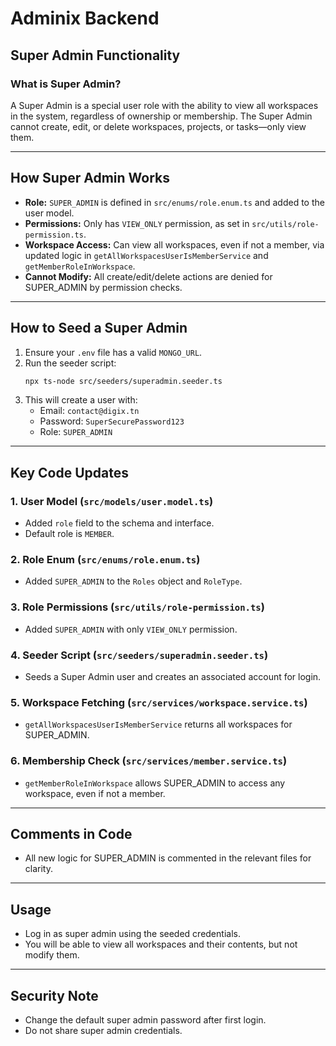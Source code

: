 # Adminix Backend

## Super Admin Functionality

### What is Super Admin?
A Super Admin is a special user role with the ability to view all workspaces in the system, regardless of ownership or membership. The Super Admin cannot create, edit, or delete workspaces, projects, or tasks—only view them.

---

## How Super Admin Works
- **Role:** `SUPER_ADMIN` is defined in `src/enums/role.enum.ts` and added to the user model.
- **Permissions:** Only has `VIEW_ONLY` permission, as set in `src/utils/role-permission.ts`.
- **Workspace Access:** Can view all workspaces, even if not a member, via updated logic in `getAllWorkspacesUserIsMemberService` and `getMemberRoleInWorkspace`.
- **Cannot Modify:** All create/edit/delete actions are denied for SUPER_ADMIN by permission checks.

---

## How to Seed a Super Admin
1. Ensure your `.env` file has a valid `MONGO_URL`.
2. Run the seeder script:
   ```sh
   npx ts-node src/seeders/superadmin.seeder.ts
   ```
3. This will create a user with:
   - Email: `contact@digix.tn`
   - Password: `SuperSecurePassword123`
   - Role: `SUPER_ADMIN`

---

## Key Code Updates

### 1. User Model (`src/models/user.model.ts`)
- Added `role` field to the schema and interface.
- Default role is `MEMBER`.

### 2. Role Enum (`src/enums/role.enum.ts`)
- Added `SUPER_ADMIN` to the `Roles` object and `RoleType`.

### 3. Role Permissions (`src/utils/role-permission.ts`)
- Added `SUPER_ADMIN` with only `VIEW_ONLY` permission.

### 4. Seeder Script (`src/seeders/superadmin.seeder.ts`)
- Seeds a Super Admin user and creates an associated account for login.

### 5. Workspace Fetching (`src/services/workspace.service.ts`)
- `getAllWorkspacesUserIsMemberService` returns all workspaces for SUPER_ADMIN.

### 6. Membership Check (`src/services/member.service.ts`)
- `getMemberRoleInWorkspace` allows SUPER_ADMIN to access any workspace, even if not a member.

---

## Comments in Code
- All new logic for SUPER_ADMIN is commented in the relevant files for clarity.

---

## Usage
- Log in as super admin using the seeded credentials.
- You will be able to view all workspaces and their contents, but not modify them.

---

## Security Note
- Change the default super admin password after first login.
- Do not share super admin credentials. 